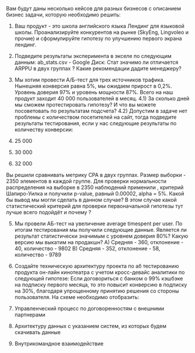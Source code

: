 Вам будут даны несколько кейсов для разных бизнесов с описанием бизнес задачи, которую
необходимо решить:
1) Ваш продукт - это школа английского языка Лендинг для языковой школы. Проанализируйте
конкурентов на рынке (SkyEng, Lingvoleo и прочие) и сформулируйте гипотезу по
улучшению первого экрана лендинг.

3) Подведите результаты эксперимента в экселе по следующим данным: ab_stats.csv - Google Диск:
Стат значимо ли отличается ARPPU в двух группах ? Какие рекомендации дадите
менеджеру?

4) Мы хотим провести А/Б-тест для трех источников трафика. Нынешняя конверсия равна 5%,
мы ожидаем прирост в 0,2%.
Уровень доверия 97% и уровень мощности 87%.
Всего на наш продукт заходит 40 000 пользователей в месяц.
4.1) За сколько дней мы сможем протестировать гипотезу? И что вы можете посоветовать по
результатам подсчета?
4.2) Допустим в задаче нет проблемы с количеством посетителей на сайт, тогда подведите
результаты тестирования, если у нас следующие результаты по количеству конверсии:
1) 25 000
2) 30 000
3) 32 000

Вы решили сравнивать метрику CPA в двух группах. Размер выборки - 2350 элементов в
каждой группе.
Для проверки нормальности распределения на выборке в 2350 наблюдений применили ,
критерий Шапиро-Уилка и получили p-value, равный 0.00002, alpha = 5%.
Какой бы вывод мы могли сделать в данном случае?
В этом случае какой статистический критерий для проверки первоначальной гипотезы тут лучше
всего подойдёт и почему ?

5) Мы провели АБ-тест на увеличение average timespent per user. По итогам тестирования мы
получили следующие данные. Является ли результат статистически значимым с уровнем
доверия 80%? Какую версию мы выкатим на продакшн?
A) Средняя - 360, отклонение - 40, количество - 9802
B) Средняя - 352, отклонение - 58, количество - 9789

6) Создайте техническую архитектуру проекта по аб тестированию продукта он-лайн кинотеатра
с учетом кросс-девайс аналитики по следующей гипотезе:
Если договориться с банком о 99% кэшбэке на подписку первого месяца, то это повысит
конверсию в подписку на 30%, благодаря упрощенному принятию решения со стороны
пользователя.
На схеме необходимо отобразить:
1) Управленческий процесс по договоренностям с внешними партнерами
2) Архитектуру данных с указанием систем, из которых будем скачивать данные
3) Внутрикомандное взаимодействие
